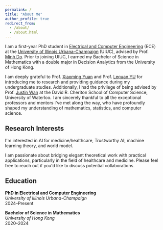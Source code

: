 ```yaml
---
permalink: /
title: "About Me"
author_profile: true
redirect_from: 
  - /about/
  - /about.html
---
```


I am a first-year PhD student in [Electrical and Computer Engineering](https://ece.illinois.edu/) (ECE) at the [University of Illinois Urbana-Champaign](https://illinois.edu/) (UIUC), advised by Prof. [Minh Do](https://ece.illinois.edu/about/directory/faculty/minhdo). Prior to joining UIUC, I earned my Bachelor of Science in Mathematics with a double major in Decision Analytics from the University of Hong Kong. 

I am deeply grateful to Prof. [Xiaoming Yuan](https://scholar.google.com/citations?user=NleHkdYAAAAJ&hl=en) and Prof. [Lequan YU](https://yulequan.github.io/) for introducing me to research and providing guidance during my undergraduate studies. Additionally, I had the privilege of being advised by Prof. [Justin Wan](https://cs.uwaterloo.ca/~jwlwan/) at the David R. Cheriton School of Computer Science, University of Waterloo. I am sincerely thankful to all the exceptional professors and mentors I've met along the way, who have profoundly shaped my understanding of mathematics, statistics, and computer science.

## Research Interests
I'm interested in AI for medicine/healthcare, Trustworthy AI, machine learning theory, and world model.

I am passionate about bridging elegant theoretical work with practical applications, particularly in the field of healthcare and medicine. Please feel free to reach out if you'd like to discuss potential collaborations.

## Education

**PhD in Electrical and Computer Engineering**  
*University of Illinois Urbana-Champaign*  
2024–Present

**Bachelor of Science in Mathematics**  
*University of Hong Kong*  
2020–2024

<script type="text/javascript" id="clstr_globe" src="//clustrmaps.com/globe.js?d=ugvqy_w9w1umgCZT00NCMtJwl-Nv0Qb6iBh3N9zf0rI"></script>

